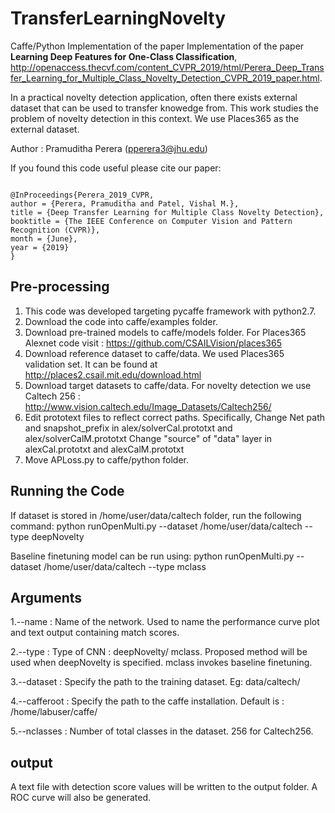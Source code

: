 # TransferLearningNovelty


Caffe/Python Implementation of the paper Implementation of the paper <b>Learning Deep Features for One-Class Classification</b>, http://openaccess.thecvf.com/content_CVPR_2019/html/Perera_Deep_Transfer_Learning_for_Multiple_Class_Novelty_Detection_CVPR_2019_paper.html.
</b>

In a practical novelty detection application, often there exists external dataset that can be used to transfer knowedge from. This work studies the problem of novelty detection in this context. We use Places365 as the external dataset.

Author : Pramuditha Perera (pperera3@jhu.edu)

If you found this code useful please cite our paper:
<pre><code>
@InProceedings{Perera_2019_CVPR,
author = {Perera, Pramuditha and Patel, Vishal M.},
title = {Deep Transfer Learning for Multiple Class Novelty Detection},
booktitle = {The IEEE Conference on Computer Vision and Pattern Recognition (CVPR)},
month = {June},
year = {2019}
}
</code></pre>

Pre-processing
--------------
1. This code was developed targeting pycaffe framework with python2.7.
2. Download the code into caffe/examples folder.
3. Download pre-trained models to caffe/models folder.
	For Places365 Alexnet code visit : https://github.com/CSAILVision/places365
4. Download reference dataset to caffe/data. We used Places365 validation set. It can be found at http://places2.csail.mit.edu/download.html
5. Download target datasets to caffe/data. For novelty detection we use Caltech 256 : http://www.vision.caltech.edu/Image_Datasets/Caltech256/
6. Edit prototext files to reflect correct paths. Specifically, 
   Change Net path and snapshot_prefix in  alex/solverCal.prototxt and alex/solverCalM.prototxt
   Change "source" of "data" layer in alexCal.prototxt and  alexCalM.prototxt
7. Move APLoss.py to caffe/python folder.   


Running the Code
----------------

If dataset is stored in /home/user/data/caltech folder, run the following command:
python runOpenMulti.py --dataset /home/user/data/caltech --type deepNovelty

Baseline finetuning model can be run using:
python runOpenMulti.py --dataset /home/user/data/caltech --type mclass


Arguments
----------
1.--name : Name of the network. Used to name the performance curve plot and text output containing match scores.

2.--type : Type of CNN : deepNovelty/ mclass. Proposed method will be used when deepNovelty is specified. mclass invokes baseline finetuning. 

3.--dataset : Specify the path to the training dataset. Eg: data/caltech/

4.--cafferoot : Specify the path to the caffe installation. Default is : /home/labuser/caffe/

5.--nclasses : Number of total classes in the dataset. 256 for Caltech256.



output
------
A text file with detection score values will be written to the output folder. A ROC
curve will also be generated.
